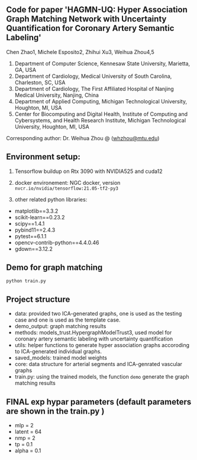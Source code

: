 ##  Code for paper 'HAGMN-UQ: Hyper Association Graph Matching Network with Uncertainty Quantification for Coronary Artery Semantic Labeling'

Chen Zhao1, Michele Esposito2, Zhihui Xu3, Weihua Zhou4,5
1. Department of Computer Science, Kennesaw State University, Marietta, GA, USA
2. Department of Cardiology, Medical University of South Carolina, Charleston, SC, USA
3. Department of Cardiology, The First Affiliated Hospital of Nanjing Medical University, Nanjing, China
4. Department of Applied Computing, Michigan Technological University, Houghton, MI, USA
5. Center for Biocomputing and Digital Health, Institute of Computing and Cybersystems, and Health Research Institute, Michigan Technological University, Houghton, MI, USA

Corresponding author: Dr. Weihua Zhou @ (whzhou@mtu.edu)

## Environment setup:

1. Tensorflow buildup on Rtx 3090 with NVIDIA525 and cuda12

2. docker environement: NGC docker, version `nvcr.io/nvidia/tensorflow:21.05-tf2-py3`

3. other related python libraries: 

- matplotlib==3.3.2
- scikit-learn==0.23.2
- scipy==1.4.1
- pybind11==2.4.3
- pytest==6.1.1
- opencv-contrib-python==4.4.0.46
- gdown==3.12.2

## Demo for graph matching

`python train.py`


## Project structure

- data: provided two ICA-generated graphs, one is used as the testing case and one is used as the template case.
- demo_output: graph matching results
- methods: models_trust.HypergraphModelTrust3, used model for coronary artery semantic labeling with uncertainty quantification
- utils: helper functions to generate hyper association graphs accoroding to ICA-generated individual graphs.
- saved_models: trained model weights
- core: data structure for arterial segments and ICA-genrated vascular graphs
- train.py: using the trained models, the function `demo` generate the graph matching results

## FINAL exp hypar parameters (default parameters are shown in the train.py )

- mlp = 2
- latent = 64
- nmp = 2
- tp = 0.1
- alpha = 0.1


